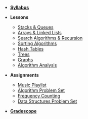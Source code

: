 * **[Syllabus](ReadMe.md)**

- **Lessons**
    - [Stacks & Queues](https://docs.google.com/presentation/d/1_LBLE3oVDJGSyHZ284QsQHpsZre5qBsSJ0_wzI4St0I)
    - [Arrays & Linked Lists](https://docs.google.com/presentation/d/13aS2gdzdmcftyC0CQZUYJTflZGUO_jwZe8d03jSe12I)
    - [Search Algorithms & Recursion](https://docs.google.com/presentation/d/1Mk-FzOwiMZs5DaOZ0SSUtJcc3m0GyTe6zwcjmHKJIUE)
    - [Sorting Algorithms](https://docs.google.com/presentation/d/17keVchV4c5biNh5Eqb9MKC0Kcoms6d_jqCc3_t2eh_A)
    - [Hash Tables](https://docs.google.com/presentation/d/1ABMQ_WABDIQSxA7FFhJw9laITLmhXXoukJBb-cXtVyE)
    - [Trees](https://docs.google.com/presentation/d/1joafx-7JAd6Hs-xgpPANds9dvUN39E2NtLHt1QuV_cw)
    - [Graphs](https://docs.google.com/presentation/d/1qg42Ge40gZLP84ERSiHm2H6ihso9_nLLdTB01jn-bAc)
    - [Algorithm Analysis](https://docs.google.com/presentation/d/11Qe-_4PfvGXrlYDoT1btxCvC6SoFbW8l85cn1tnXH64)



- **Assignments**
    - [Music Playlist](Lessons/playlist.md)
    - [Algorithm Problem Set](https://www.gradescope.com/courses/217652/assignments/938596)
    - [Frequency Counting](Lessons/word_freq.md) 
    - [Data Structures Problem Set](https://www.gradescope.com/courses/217652/assignments/938601)

* **[Gradescope](https://www.gradescope.com/courses/217652)**

